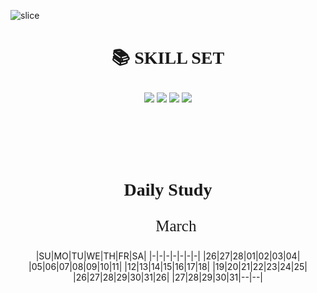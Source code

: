 ![slice](https://capsule-render.vercel.app/api?type=slice&color=F9E000&height=200&text=DKteckin&fontAlign=70&rotate=13&fontAlignY=25&desc=MSA Full Stack Education&descAlign=70.&descAlignY=44)


# <p align="center" style= "font-family:NanumSqyare;"> 📚 SKILL SET </p>
<div align= "center"> 
<img src="https://img.shields.io/badge/JAVA-007396?style=for-the-badge&logo=java&logoColor=white"> 
<img src="https://img.shields.io/badge/Spring-6DB33F?style=for-the-badge&logo=Spring&logoColor=white"> <img src="https://img.shields.io/badge/jpa-FF500A?style=for-the-badge&logo=java&logoColor=white"> <img src="https://img.shields.io/badge/thymeleaf-005F0F?style=for-the-badge&logo=thymeleaf&logoColor=white"> 
</div>
 
</br></br>
</br></br>

#  <P style= "font-family:NanumSqyare;"  align= "center"> Daily Study </P>


<p style= "font-family:NanumSqyare; font-size: 25px;text-align:center;" align= "center" >📅 March </p>

<center>
|SU|MO|TU|WE|TH|FR|SA|
|-|-|-|-|-|-|-|
|26|27|28|01|02|03|04|
|05|06|07|08|09|10|11|
|12|13|14|15|16|17|18|
|19|20|21|22|23|24|25|
|26|27|28|29|30|31|26|
|27|28|29|30|31|--|--|
</center>




